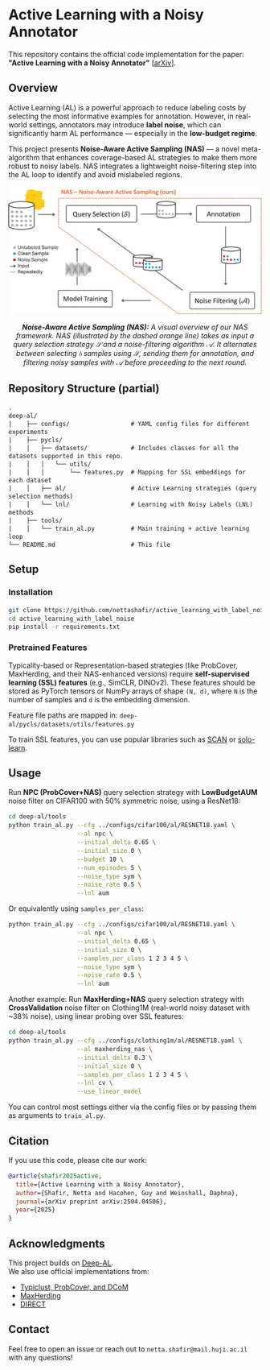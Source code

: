 # Active Learning with a Noisy Annotator

This repository contains the official code implementation for the paper:  
**"Active Learning with a Noisy Annotator"** [[arXiv](https://arxiv.org/abs/2504.04506)].

## Overview

Active Learning (AL) is a powerful approach to reduce labeling costs by selecting the most informative examples for annotation. However, in real-world settings, annotators may introduce **label noise**, which can significantly harm AL performance — especially in the **low-budget regime**.

This project presents **Noise-Aware Active Sampling (NAS)** — a novel meta-algorithm that enhances coverage-based AL strategies to make them more robust to noisy labels. NAS integrates a lightweight noise-filtering step into the AL loop to identify and avoid mislabeled regions.

<center>
  <p>
    <img src="./images/noise_aware_query_selection_framework.jpg">
  </p>
  <p>
    <em><strong>Noise-Aware Active Sampling (NAS):</strong>  
    A visual overview of our NAS framework. NAS (illustrated by the dashed orange line) takes as input a query selection strategy 𝒮 and a noise-filtering algorithm 𝒜. It alternates between selecting 𝑏 samples using 𝒮, sending them for annotation, and filtering noisy samples with 𝒜 before proceeding to the next round.
    </em>
  </p>
</center>

## Repository Structure (partial)

```
.
deep-al/
|    ├── configs/                 # YAML config files for different experiments
|    ├── pycls/                 
|    │   ├── datasets/            # Includes classes for all the datasets supported in this repo.
|    │   │   └── utils/
|    │   │       └── features.py  # Mapping for SSL embeddings for each dataset
|    │   ├── al/                  # Active Learning strategies (query selection methods)
|    │   └── lnl/                 # Learning with Noisy Labels (LNL) methods
|    ├── tools/                
|    │   └── train_al.py          # Main training + active learning loop
└── README.md                     # This file
```

## Setup

### Installation

```bash
git clone https://github.com/nettashafir/active_learning_with_label_noise.git
cd active_learning_with_label_noise
pip install -r requirements.txt
```

### Pretrained Features

Typicality-based or Representation-based strategies (like ProbCover, MaxHerding, and their NAS-enhanced versions) require **self-supervised learning (SSL) features** (e.g., SimCLR, DINOv2). These features should be stored as PyTorch tensors or NumPy arrays of shape `(N, d)`, where `N` is the number of samples and `d` is the embedding dimension.

Feature file paths are mapped in:  `deep-al/pycls/datasets/utils/features.py`

To train SSL features, you can use popular libraries such as [SCAN](https://github.com/wvangansbeke/Unsupervised-Classification) or [solo-learn](https://github.com/vturrisi/solo-learn).

## Usage

Run **NPC (ProbCover+NAS)** query selection strategy with **LowBudgetAUM** noise filter on CIFAR100 with 50% symmetric noise, using a ResNet18:

```bash
cd deep-al/tools
python train_al.py --cfg ../configs/cifar100/al/RESNET18.yaml \
                   --al npc \
                   --initial_delta 0.65 \
                   --initial_size 0 \
                   --budget 10 \
                   --num_episodes 5 \
                   --noise_type sym \
                   --noise_rate 0.5 \
                   --lnl aum
```

Or equivalently using `samples_per_class`:
```bash
python train_al.py --cfg ../configs/cifar100/al/RESNET18.yaml \
                   --al npc \
                   --initial_delta 0.65 \
                   --initial_size 0 \
                   --samples_per_class 1 2 3 4 5 \
                   --noise_type sym \
                   --noise_rate 0.5 \
                   --lnl aum
```

Another example: Run **MaxHerding+NAS** query selection strategy with **CrossValidation** noise filter on Clothing1M (real-world noisy dataset with ~38% noise), using linear probing over SSL features:

```bash
cd deep-al/tools
python train_al.py --cfg ../configs/clothing1m/al/RESNET18.yaml \
                   --al maxherding_nas \
                   --initial_delta 0.3 \
                   --initial_size 0 \
                   --samples_per_class 1 2 3 4 5 \
                   --lnl cv \
                   --use_linear_model
```

You can control most settings either via the config files or by passing them as arguments to `train_al.py`.

## Citation

If you use this code, please cite our work:

```bibtex
@article{shafir2025active,
  title={Active Learning with a Noisy Annotator},
  author={Shafir, Netta and Hacohen, Guy and Weinshall, Daphna},
  journal={arXiv preprint arXiv:2504.04506},
  year={2025}
}
```

## Acknowledgments

This project builds on [Deep-AL](https://github.com/acl21/deep-active-learning-pytorch).  
We also use official implementations from:
- [Typiclust, ProbCover, and DCoM](https://github.com/avihu111/TypiClust/tree/main)
- [MaxHerding](https://github.com/BorealisAI/uherding)
- [DIRECT](https://github.com/EfficientTraining/LabelBench/blob/main/LabelBench/strategy/strategy_impl/direct.py)

## Contact

Feel free to open an issue or reach out to `netta.shafir@mail.huji.ac.il` with any questions!
